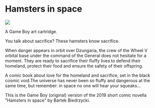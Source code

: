 # Hamsters in space

![](https://user-images.githubusercontent.com/68123541/153057496-a4be6af9-50e2-40c3-8f50-2c0d16513bfe.png)

A Game Boy art cartridge.

You talk about sacrifice? These hamsters know sacrifice.

When danger appears in orbit over Dzungaria, the crew of the Wheel V orbital base under the command of the General does not hesitate for a moment. They are ready to sacrifice their fluffy lives to defend their homeland, protect their food and ensure the safety of their offspring.

A comic book about love for the homeland and sacrifice, set in the black cosmic void.The universe has never been so fluffy and dangerous at the same time, but remember: in space no one will hear your squeaks...

This is the Game Boy (original) version of the 2019 short comic novella "Hamsters in space" by Bartek Biedrzycki.
